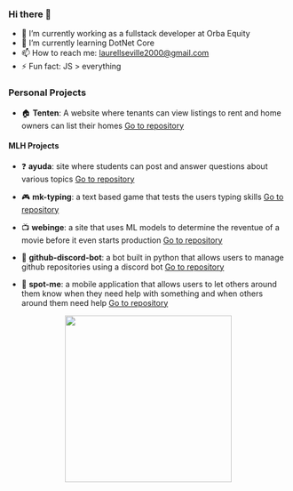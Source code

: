 ### Hi there 👋

- 🔭 I’m currently working as a fullstack developer at Orba Equity
- 🌱 I’m currently learning DotNet Core
- 📫 How to reach me: laurellseville2000@gmail.com
- ⚡ Fun fact: JS > everything

### Personal Projects

- :house: **Tenten**: A website where tenants can view listings to rent and home owners can list their homes [Go to repository](https://github.com/Laurell876/Tenten-Web-Application)


#### MLH Projects

- :question: **ayuda**: site where students can post and answer questions about various topics [Go to repository](https://github.com/MLH-Fellowship/ayuda)

- :video_game: **mk-typing**: a text based game that tests the users typing skills [Go to repository](https://github.com/MLH-Fellowship/mk-typing)

- :tv: **webinge**: a site that uses ML models to determine the reventue of a movie before it even starts production [Go to repository](https://github.com/MLH-Fellowship/webinge)

- :robot: **github-discord-bot**: a bot built in python that allows users to manage github repositories using a discord bot [Go to repository](https://github.com/MLH-Fellowship/github-discord-bot)

- :iphone: **spot-me**: a mobile application that allows users to let others around them know when they need help with something and when others around them need help [Go to repository](https://github.com/MLH-Fellowship/spot_me)

<p align="center">
  <img height="300px" src="https://image.freepik.com/free-vector/portrait-programmer-working-with-pc_23-2148217001.jpg" />
</p>
